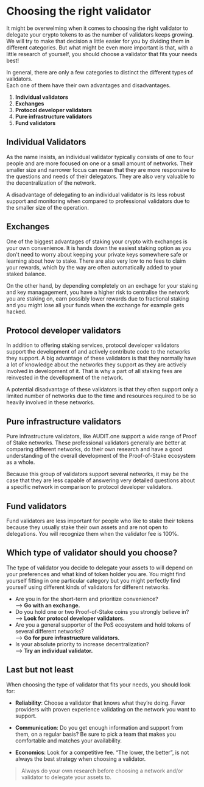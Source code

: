 # Choosing the right validator

It might be overwelming when it comes to choosing the right validator to delegate your crypto tokens to as the number of validators keeps growing.
We will try to make that decision a little easier for you by dividing them in different categories. But what might be even more important is that, with a little research of yourself, you should choose a validator that fits your needs best!


In general, there are only a few categories to distinct the different types of validators. <br>
Each one of them have their own advantages and disadvantages.

  1. **Individual validators**
  2. **Exchanges**
  3. **Protocol developer validators**
  4. **Pure infrastructure validators**
  5. **Fund validators**


## Individual Validators

As the name insists, an individual validator typically consists of one to four people and are more focused on one or a small amount of networks. Their smaller size and narrower focus can mean that they are more responsive to the questions and needs of their delegators. They are also very valuable to the decentralization of the network.

A disadvantage of delegating to an individual validator is its less robust support and monitoring when compared to professional validators due to the smaller size of the operation.

## Exchanges

One of the biggest advantages of staking your crypto with exchanges is your own convenience. It is hands down the easiest staking option as you don't need to worry about keeping your private keys somewhere safe or learning about how to stake. There are also very low to no fees to claim your rewards, which by the way are often automatically added to your staked balance. <br>

On the other hand, by depending completely on an exchage for your staking and key managagement, you have a higher risk to centralise the network you are staking on, earn possibly lower rewards due to fractional staking and you might lose all your funds when the exchange for example gets hacked.


## Protocol developer validators

In addition to offering staking services, protocol developer validators support the development of and actively contribute code to the networks they support. A big advantage of these validators is that they normally have a lot of knowledge about the networks they support as they are actively involved in development of it. That is why a part of all staking fees are reinvested in the devellopment of the network.

A potential disadvantage of these validators is that they often support only a limited number of networks due to the time and resources required to be so heavily involved in these networks.


## Pure infrastructure validators 

Pure infrastructure validators, like AUDIT.one support a wide range of Proof of Stake networks. These professional validators generally are better at comparing different networks, do their own research and have a good understanding of the overall development of the Proof-of-Stake ecosystem as a whole.

Because this group of validators support several networks, it may be the case that they are less capable of answering very detailed questions about a specific network in comparison to protocol developer validators.


## Fund validators

Fund validators are less important for people who like to stake their tokens because they usually stake their own assets and are not open to delegations. 
You will recognize them when the validator fee is 100%.


## Which type of validator should you choose?

The type of validator you decide to delegate your assets to will depend on your preferences and what kind of token holder you are. You might find yourself fitting in one particular category but you might perfectly find yourself using different kinds of validators for different networks.

  - Are you in for the short-term and prioritize convenience? <br>
      --> **Go with an exchange.** <br>
  - Do you hold one or two Proof-of-Stake coins you strongly believe in? <br>
      --> **Look for protocol developer validators.** <br>
  - Are you a general supporter of the PoS ecosystem and hold tokens of several different networks? <br>
      --> **Go for pure infrastructure validators.** <br>
  - Is your absolute priority to increase decentralization? <br>
      --> **Try an individual validator.** <br>


## Last but not least

When choosing the type of validator that fits your needs, you should look for:

- **Reliability**: Choose a validator that knows what they’re doing. Favor providers with proven experience validating on the network you want to support.

- **Communication**: Do you get enough information and support from them, on a regular basis? Be sure to pick a team that makes you comfortable and matches your availability.

- **Economics**: Look for a competitive fee. “The lower, the better”, is not always the best strategy when choosing a validator.


> Always do your own research before choosing a network and/or validator to delegate your assets to.
